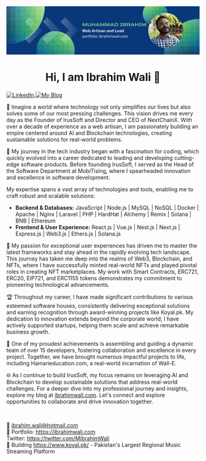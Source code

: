<img src="https://raw.githubusercontent.com/Mibrahimwali/Mibrahimwali/main/Muhammad_Ibrahim-banner.png"/>

<h1 align="center">Hi, I am Ibrahim Wali 👋 </h1>

<a align="center" href="https://www.linkedin.com/in/iamibrahimwali/">
  <img align="center" src="https://media.licdn.com/dms/image/D4D03AQETCjBo7A8bKw/profile-displayphoto-shrink_200_200/0/1695198665486?e=1703116800&v=beta&t=VEKk3VHREICbsesFvJdxyIHT6g2Xdo8iFFSWf2BJ15o" alt="LinkedIn">
</a>

<a align="center" href="https://ibrahimwali.com">
  <img align="center" src="https://img.shields.io/badge/Explore-My Blog-yellow.svg" alt="My Blog">
</a>

<p>🚀 Imagine a world where technology not only simplifies our lives but also solves some of our most pressing challenges. This vision drives me every day as the Founder of IrusSoft and Director and CEO of NextChainX. With over a decade of experience as a web artisan, I am passionately building an empire centered around AI and Blockchain technologies, creating sustainable solutions for real-world problems.</p>

<p>💼 My journey in the tech industry began with a fascination for coding, which quickly evolved into a career dedicated to leading and developing cutting-edge software products. Before founding IrusSoft, I served as the Head of the Software Department at MobiTising, where I spearheaded innovation and excellence in software development.</p>

<p>My expertise spans a vast array of technologies and tools, enabling me to craft robust and scalable solutions:</p>

<ul>
  <li><strong>Backend & Databases:</strong> JavaScript | Node.js | MySQL | NoSQL | Docker | Apache | Nginx | Laravel | PHP | HardHat | Alchemy | Remix | Solana | BNB | Ethereum</li>
  <li><strong>Frontend & User Experience:</strong> React.js | Vue.js | Nest.js | Next.js | Express.js | Web3.js | Ethers.js | Solana.js</li>
</ul>

<p>🌟 My passion for exceptional user experiences has driven me to master the latest frameworks and stay ahead in the rapidly evolving tech landscape. This journey has taken me deep into the realms of Web3, Blockchain, and NFTs, where I have successfully minted real-world NFTs and played pivotal roles in creating NFT marketplaces. My work with Smart Contracts, ERC721, ERC20, EIP721, and ERC1155 tokens demonstrates my commitment to pioneering technological advancements.</p>

<p>🏆 Throughout my career, I have made significant contributions to various esteemed software houses, consistently delivering exceptional solutions and earning recognition through award-winning projects like Koyal.pk. My dedication to innovation extends beyond the corporate world; I have actively supported startups, helping them scale and achieve remarkable business growth.</p>

<p>👥 One of my proudest achievements is assembling and guiding a dynamic team of over 15 developers, fostering collaboration and excellence in every project. Together, we have brought numerous impactful projects to life, including Hamarieducation.com, a real-world incarnation of Wall-E.</p>

<p>🌐 As I continue to build IrusSoft, my focus remains on leveraging AI and Blockchain to develop sustainable solutions that address real-world challenges. For a deeper dive into my professional journey and insights, explore my blog at <a href="https://ibrahimwali.com">ibrahimwali.com</a>. Let's connect and explore opportunities to collaborate and drive innovation together.</p>

<br>

:email: ibrahim.wali@hotmail.com <br>
:art: Portfolio: https://ibrahimwali.com <br>
Twitter: https://twitter.com/MibrahimWali<br>
:briefcase: Building https://www.koyal.pk/ - Pakistan's Largest Regional Music Streaming Platform<br>